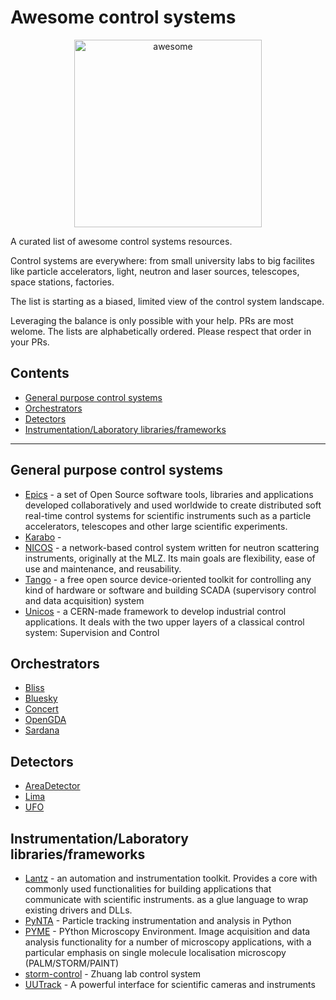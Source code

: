 # Awesome control systems

<div align="center">
  <img width="300" src="https://github.com/sindresorhus/awesome/blob/main/media/logo.svg" alt="awesome" />
</div>

A curated list of awesome control systems resources.

Control systems are everywhere: from small university labs to big facilites like particle accelerators, light, neutron and laser sources, telescopes, space stations, factories.

The list is starting as a biased, limited view of the control system landscape.

Leveraging the balance is only possible with your help. PRs are most welome. The lists are alphabetically ordered. Please respect that order in your PRs.

## Contents

* [General purpose control systems](#general-purpose-control-systems)
* [Orchestrators](#orchestrators)
* [Detectors](#detectors)
* [Instrumentation/Laboratory libraries/frameworks](#instrumentationLaboratory-librariesframeworks)

***

## General purpose control systems

* [Epics](https://epics.anl.gov/) - a set of Open Source software tools, libraries and applications developed collaboratively and used worldwide to create distributed soft real-time control systems for scientific instruments such as a particle accelerators, telescopes and other large scientific experiments.
* [Karabo](https://in.xfel.eu/readthedocs/docs/karabo/en/latest/index.html) -
* [NICOS](https://nicos-controls.org/) - a network-based control system written for neutron scattering instruments, originally at the MLZ. Its main goals are flexibility, ease of use and maintenance, and reusability.
* [Tango](https://tango-controls.org) - a free open source device-oriented toolkit for controlling any kind of hardware or software and building SCADA (supervisory control and data acquisition) system
* [Unicos](https://unicos.web.cern.ch/) - a CERN-made framework to develop industrial control applications. It deals with the two upper layers of a classical control system: Supervision and Control


## Orchestrators

* [Bliss](https://bliss.gitlab-pages.esrf.fr/bliss/master/)
* [Bluesky](https://blueskyproject.io/bluesky/)
* [Concert](https://concert.rtfd.io/)
* [OpenGDA](www.opengda.org/)
* [Sardana](https://sardana-controls.org/)


## Detectors

* [AreaDetector](https://areadetector.github.io/)
* [Lima](https://lima1.rtfd.io)
* [UFO](https://ufo-core.rtfd.io)

## Instrumentation/Laboratory libraries/frameworks

* [Lantz](https://lantz.rtfd.io) - an automation and instrumentation toolkit. Provides a core with
  commonly used functionalities for building applications that communicate with scientific instruments.
  as a glue language to wrap existing drivers and DLLs.
* [PyNTA](https://python-nta.rtfd.io) - Particle tracking instrumentation and analysis in Python
* [PYME](https://python-microscopy.org/) - PYthon Microscopy Environment. Image acquisition and data 
  analysis functionality for a number of microscopy applications, with a particular emphasis on single
  molecule localisation microscopy (PALM/STORM/PAINT)
* [storm-control](https://github.com/ZhuangLab/storm-control) - Zhuang lab control system
* [UUTrack](https://uutrack.rtfd.io) - A powerful interface for scientific cameras and instruments
